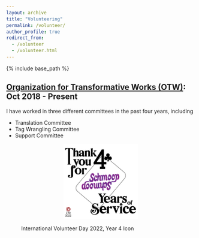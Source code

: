 ```yaml
---
layout: archive
title: "Volunteering"
permalink: /volunteer/
author_profile: true
redirect_from:
  - /volunteer
  - /volunteer.html
---
```


{% include base_path %}

[Organization for Transformative Works (OTW)](https://www.transformativeworks.org/): Oct 2018 - Present
------

I have worked in three different committees in the past four years, including
* Translation Committee
* Tag Wrangling Committee
* Support Committee

<figure class="image">
<p align="center">
<img src="/images/2022%20IVD%20-%204%20Years.png" width="200">
<figcaption> International Volunteer Day 2022, Year 4 Icon </figcaption>
</p>
</figure>
